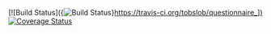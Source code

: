 [![Build Status]({<img src="https://travis-ci.org/tobslob/questionnaire_.svg?branch=master" alt="Build Status" />}[https://travis-ci.org/tobslob/questionnaire_])](https://travis-ci.org/tobslob/questionnaire_.svg?branch=master) [![Coverage Status](https://coveralls.io/repos/github/tobslob/questionnaire_/badge.svg?branch=master)](https://coveralls.io/github/tobslob/questionnaire_?branch=master)